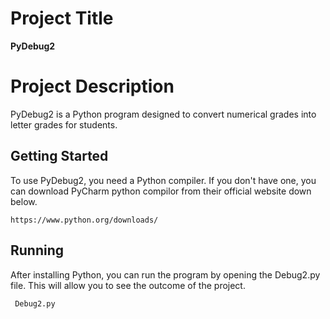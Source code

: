 # Project Title 

**PyDebug2**

# Project Description

PyDebug2 is a Python program designed to convert numerical grades into letter grades for students.

## Getting Started

To use PyDebug2, you need a Python compiler. If you don't have one, you can download PyCharm python compilor from their official website down below.

```
https://www.python.org/downloads/
``` 


## Running
After installing Python, you can run the program by opening the Debug2.py file. This will allow you to see the outcome of the project.

```
 Debug2.py
```





